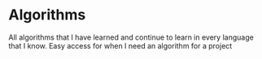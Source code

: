 # Algorithms
All algorithms that I have learned and continue to learn in every language that I know. Easy access for when I need an algorithm for a project
